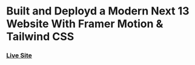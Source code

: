 # Built and Deployd a Modern Next 13 Website With Framer Motion & Tailwind CSS

### [Live Site](https://metaverse-sage-psi.vercel.app/)
